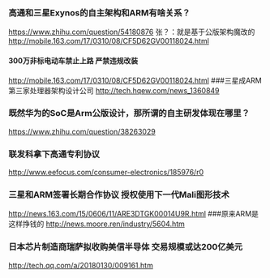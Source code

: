 ### 高通和三星Exynos的自主架构和ARM有啥关系？
https://www.zhihu.com/question/54180876
张？：就是基于公版架构魔改的
http://mobile.163.com/17/0310/08/CF5D62GV00118024.html
#### 300万非标电动车禁止上路 严禁违规改装
http://mobile.163.com/17/0310/08/CF5D62GV00118024.html
###三星成ARM第三家处理器架构设计公司
http://tech.hqew.com/news_1360849
### 既然华为的SoC是Arm公版设计，那所谓的自主研发体现在哪里？
https://www.zhihu.com/question/38263029
### 联发科拿下高通专利协议
http://www.eefocus.com/consumer-electronics/185976/r0
### 三星和ARM签署长期合作协议 授权使用下一代Mali图形技术
http://news.163.com/15/0606/11/ARE3DTGK00014U9R.html
###原来ARM是这样挣钱的
http://news.moore.ren/industry/5604.htm
### 日本芯片制造商瑞萨拟收购美信半导体 交易规模或达200亿美元
http://tech.qq.com/a/20180130/009161.htm